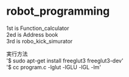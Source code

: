 # robot_programming
1st is Function_calculator  
2ed is Address book  
3rd is robo_kick_simurator  

実行方法  
'$ sudo apt-get install freeglut3 freeglut3-dev'  
'$ cc program.c -lglut -lGLU -lGL -lm'  
